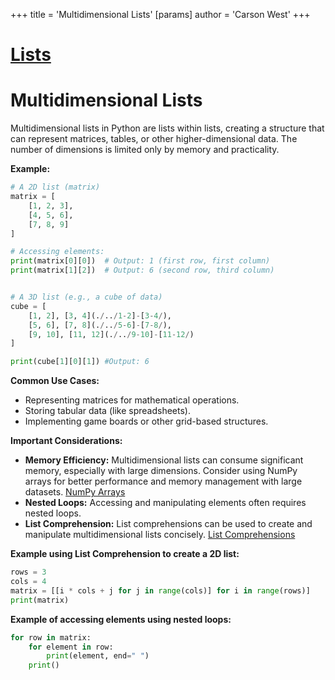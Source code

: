 +++
 title = 'Multidimensional Lists'
[params]
	author = 'Carson West'
+++
# [Lists](./../lists/)
# Multidimensional Lists

Multidimensional lists in Python are lists within lists, creating a structure that can represent matrices, tables, or other higher-dimensional data.  The number of dimensions is limited only by memory and practicality.

**Example:**

```python
# A 2D list (matrix)
matrix = [
    [1, 2, 3],
    [4, 5, 6],
    [7, 8, 9]
]

# Accessing elements:
print(matrix[0][0])  # Output: 1 (first row, first column)
print(matrix[1][2])  # Output: 6 (second row, third column)


# A 3D list (e.g., a cube of data)
cube = [
    [1, 2], [3, 4](./../1-2]-[3-4/),
    [5, 6], [7, 8](./../5-6]-[7-8/),
    [9, 10], [11, 12](./../9-10]-[11-12/)
]

print(cube[1][0][1]) #Output: 6

```

**Common Use Cases:**

* Representing matrices for mathematical operations.
* Storing tabular data (like spreadsheets).
* Implementing game boards or other grid-based structures.


**Important Considerations:**

* **Memory Efficiency:**  Multidimensional lists can consume significant memory, especially with large dimensions. Consider using NumPy arrays for better performance and memory management with large datasets. [NumPy Arrays](./../numpy-arrays/)
* **Nested Loops:** Accessing and manipulating elements often requires nested loops.  
* **List Comprehension:**  List comprehensions can be used to create and manipulate multidimensional lists concisely.  [List Comprehensions](./../list-comprehensions/)


**Example using List Comprehension to create a 2D list:**

```python
rows = 3
cols = 4
matrix = [[i * cols + j for j in range(cols)] for i in range(rows)]
print(matrix)
```

**Example of accessing elements using nested loops:**

```python
for row in matrix:
    for element in row:
        print(element, end=" ")
    print()
```
